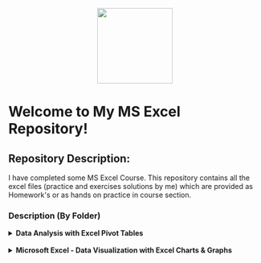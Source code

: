 <p align="center">
    <a href="https://leetcode.com/clfm/">
        <img height=150 src="https://raw.githubusercontent.com/ybg345/MS-Excel/master/Images/Excel_Logo.png">
    </a>
</p>

# Welcome to My MS Excel Repository!

## Repository Description: 
I have completed some MS Excel Course. This repository contains all the excel files (practice and exercises solutions by me) which are provided as Homework's or as hands on practice in course section.

### Description (By Folder)

<details>
    <summary><b>Data Analysis with Excel Pivot Tables</b></summary><br>
    
    This folder contains two excel files namely - IMDd-Movie-Database-Analysis.xlsx & PivotTable-Case-Studies_Solutions_by_mehedi.xlsx. I have solved these solutions for enhancing my skill in basic data analysis using Excel.
    
</details> 
<br>

<details>
    <summary><b>Microsoft Excel - Data Visualization with Excel Charts & Graphs</b></summary><br>
    
    This folder contains Excel files of Hands on Practice and Excercise solutions by me. It also contains questions of exercise graphs and charts as .html file. 

</details>
